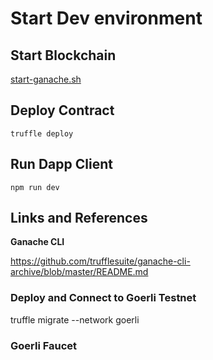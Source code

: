 # Start Dev environment

## Start Blockchain

[start-ganache.sh](start-ganache.sh)

## Deploy Contract

`truffle deploy`

## Run Dapp Client

`npm run dev`

## Links and References


**Ganache CLI**

https://github.com/trufflesuite/ganache-cli-archive/blob/master/README.md

### Deploy and Connect to Goerli Testnet


 truffle migrate --network goerli

### Goerli Faucet



